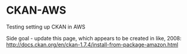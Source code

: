 # CKAN-AWS
Testing setting up CKAN in AWS

Side goal - update this page, which appears to be created in like, 2008:
http://docs.ckan.org/en/ckan-1.7.4/install-from-package-amazon.html

